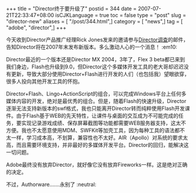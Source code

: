 +++
title = "Director终于要升级了"
postid = 344
date = 2007-07-21T22:33:47+08:00
isCJKLanguage = true
toc = false
type = "post"
slug = "director-new"
aliases = [ "/post/344.html",]
category = [ "news",]
tag = [ "adobe", "director",]
+++


今天收到Director产品推广经理Rick
Jones发来的邀请参与[Director调查](http://direct.adobe.com/r?xJJvnvvElcnHJEcJnW)的邮件，告知Director将在2007年末发布新版本。多么激动人心的一个消息！
:em10:

Director最近的一个版本还是Director MX 2004，3年了，Flex 3
beta都已来到我们身边，Flash也升级到9.0，但Director这个多媒体开发工具的老大哥却迟迟没有更新，导致大部分使用Director+Flash进行开发的人们（也包括我）望眼欲穿，很多人投向其他开发工具的怀抱。

Director+Flash、Lingo+ActionScript的组合，可以完成Windows平台上任何多媒体内容的开发，绝对是最优秀的组合。但是，随着Flash的快速升级，Director逐渐无法支持新版本的swf格式，我也只能离开Director转而纯粹使用Flash开发课件。由于Flash基于WEB的先天特性，让课件与桌面的交互成为不可能完成的任务，要实现记录游戏成绩、保存屏幕截图等功能都需要WEB服务器支持，这太不方便。我也不太愿意使用MDM、SWFKit等加壳工具，因为每种工具的语法都不太一样，学习成本高，不划算，兼容性也不太好。AIR（Apollo）对系统的要求太高，而且需要环境支持，并非最好的多媒体开发平台。Director的回归，能解决这一切问题。

Adobe最终没有放弃Director，就好像它没有放弃Fireworks一样。这是绝对正确的决定。

不过，Authorware.......永别了 :neutral:

